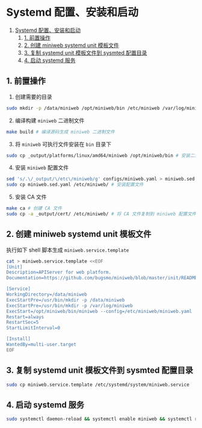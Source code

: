 # Systemd 配置、安装和启动

1. [Systemd 配置、安装和启动](#systemd-配置安装和启动)
	1. [1. 前置操作](#1-前置操作)
	2. [2. 创建 miniweb systemd unit 模板文件](#2-创建-miniweb-systemd-unit-模板文件)
	3. [3. 复制 systemd unit 模板文件到 sysmted 配置目录](#3-复制-systemd-unit-模板文件到-sysmted-配置目录)
	4. [4. 启动 systemd 服务](#4-启动-systemd-服务)

## 1. 前置操作

1. 创建需要的目录 

```bash
sudo mkdir -p /data/miniweb /opt/miniweb/bin /etc/miniweb /var/log/miniweb
```

2. 编译构建 `miniweb` 二进制文件

```bash
make build # 编译源码生成 miniweb 二进制文件
```

3. 将 `miniweb` 可执行文件安装在 `bin` 目录下

```bash
sudo cp _output/platforms/linux/amd64/miniweb /opt/miniweb/bin # 安装二进制文件
```

4. 安装 `miniweb` 配置文件

```bash
sed 's/.\/_output/\/etc\/miniweb/g' configs/miniweb.yaml > miniweb.sed.yaml # 替换 CA 文件路径
sudo cp miniweb.sed.yaml /etc/miniweb/ # 安装配置文件
```

5. 安装 CA 文件

```bash
make ca # 创建 CA 文件
sudo cp -a _output/cert/ /etc/miniweb/ # 将 CA 文件复制到 miniweb 配置文件目录
```

## 2. 创建 miniweb systemd unit 模板文件

执行如下 shell 脚本生成 `miniweb.service.template`

```bash
cat > miniweb.service.template <<EOF
[Unit]
Description=APIServer for web platform.
Documentation=https://github.com/bugsmo/miniweb/blob/master/init/README.md

[Service]
WorkingDirectory=/data/miniweb
ExecStartPre=/usr/bin/mkdir -p /data/miniweb
ExecStartPre=/usr/bin/mkdir -p /var/log/miniweb
ExecStart=/opt/miniweb/bin/miniweb --config=/etc/miniweb/miniweb.yaml
Restart=always
RestartSec=5
StartLimitInterval=0

[Install]
WantedBy=multi-user.target
EOF
```

## 3. 复制 systemd unit 模板文件到 sysmted 配置目录

```bash
sudo cp miniweb.service.template /etc/systemd/system/miniweb.service
```

## 4. 启动 systemd 服务

```bash
sudo systemctl daemon-reload && systemctl enable miniweb && systemctl restart miniweb
```
